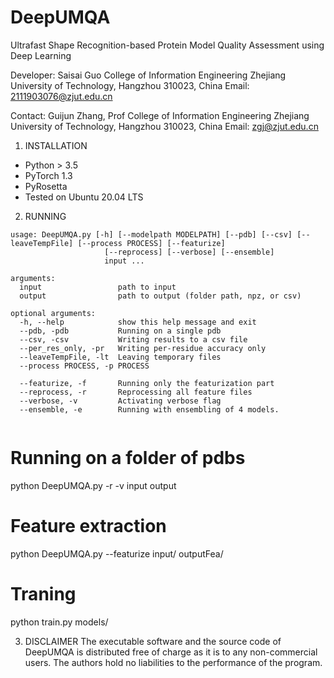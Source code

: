 # DeepUMQA
Ultrafast Shape Recognition-based Protein Model Quality Assessment using Deep Learning

Developer:
Saisai Guo
College of Information Engineering
Zhejiang University of Technology, Hangzhou 310023, China
Email: 2111903076@zjut.edu.cn

Contact:
Guijun Zhang, Prof
College of Information Engineering
Zhejiang University of Technology, Hangzhou 310023, China
Email: zgj@zjut.edu.cn

1. INSTALLATION
- Python > 3.5
- PyTorch 1.3
- PyRosetta
- Tested on Ubuntu 20.04 LTS


2. RUNNING
```
usage: DeepUMQA.py [-h] [--modelpath MODELPATH] [--pdb] [--csv] [--leaveTempFile] [--process PROCESS] [--featurize]
                     [--reprocess] [--verbose] [--ensemble]
                     input ...

arguments:
  input                 path to input
  output                path to output (folder path, npz, or csv)

optional arguments:
  -h, --help            show this help message and exit
  --pdb, -pdb           Running on a single pdb 
  --csv, -csv           Writing results to a csv file 
  --per_res_only, -pr   Writing per-residue accuracy only 
  --leaveTempFile, -lt  Leaving temporary files 
  --process PROCESS, -p PROCESS
                       
  --featurize, -f       Running only the featurization part 
  --reprocess, -r       Reprocessing all feature files 
  --verbose, -v         Activating verbose flag 
  --ensemble, -e        Running with ensembling of 4 models. 
                   
```

# Running on a folder of pdbs

python DeepUMQA.py -r -v input output

# Feature extraction

python DeepUMQA.py --featurize input/ outputFea/

# Traning

python train.py  models/


3. DISCLAIMER
The executable software and the source code of DeepUMQA is distributed free of charge as it is to any non-commercial users. The authors hold no liabilities to the performance of the program.
